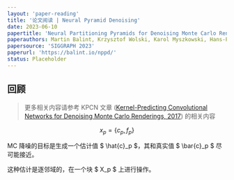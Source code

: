 ```yaml
---
layout: 'paper-reading'
title: '论文阅读 | Neural Pyramid Denoising'
date: 2023-06-10
papertitle: 'Neural Partitioning Pyramids for Denoising Monte Carlo Renderings'
paperauthors: Martin Balint, Krzysztof Wolski, Karol Myszkowski, Hans-Peter Seidel
papersource: 'SIGGRAPH 2023'
paperurl: 'https://balint.io/nppd/'
status: Placeholder
---
```


## 回顾

> 更多相关内容请参考 KPCN 文章 ([Kernel-Predicting Convolutional Networks for Denoising Monte Carlo Renderings, 2017](https://dl.acm.org/doi/pdf/10.1145/3072959.3073708)) 的相关内容

$$
x_p = \{c_p, f_p\}
$$

MC 降噪的目标是生成一个估计值 $ \hat{c}_p $，其和真实值 $ \bar{c}_p $ 尽可能接近。

这种估计是逐邻域的，在一个块 $ X_p $ 上进行操作。

